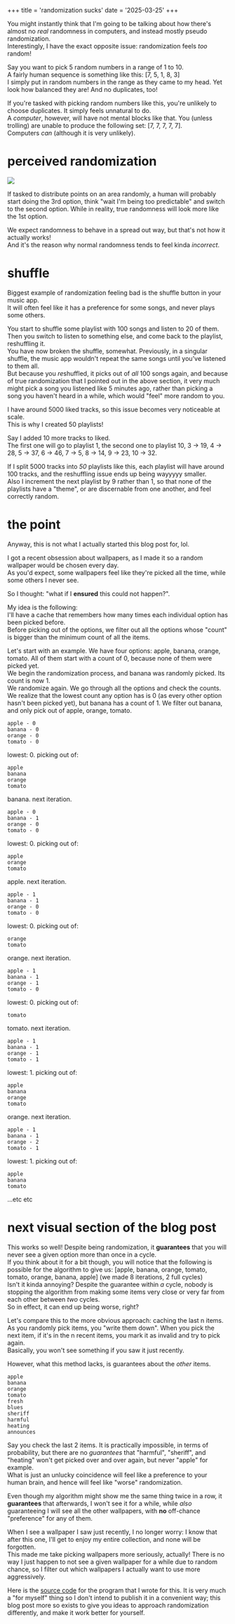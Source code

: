 +++
title = 'randomization sucks'
date = '2025-03-25'
+++

You might instantly think that I'm going to be talking about how there's almost no *real* randomness in computers, and instead mostly pseudo randomization. \
Interestingly, I have the exact opposite issue: randomization feels *too* random!

Say you want to pick 5 random numbers in a range of 1 to 10. \
A fairly human sequence is something like this: [7, 5, 1, 8, 3] \
I simply put in random numbers in the range as they came to my head. Yet look how balanced they are! And no duplicates, too!

If you're tasked with picking random numbers like this, you're unlikely to choose duplicates. It simply feels unnatural to do. \
A *computer*, however, will have not mental blocks like that. You (unless trolling) are unable to produce the following set: [7, 7, 7, 7, 7]. \
Computers *can* (although it is very unlikely).

# perceived randomization

![](./random-points.webp)

If tasked to distribute points on an area randomly, a human will probably start doing the 3rd option, think "wait I'm being too predictable" and switch to the second option. While in reality, true randomness will look more like the 1st option.

We expect randomness to behave in a spread out way, but that's not how it actually works! \
And it's the reason why normal randomness tends to feel kinda *incorrect*.

# shuffle

Biggest example of randomization feeling bad is the shuffle button in your music app. \
It will often feel like it has a preference for some songs, and never plays some others.

You start to shuffle some playlist with 100 songs and listen to 20 of them. Then you switch to listen to something else, and come back to the playlist, reshuffling it. \
You have now broken the shuffle, somewhat. Previously, in a singular shuffle, the music app wouldn't repeat the same songs until you've listened to them all. \
But because you *re*shuffled, it picks out of *all* 100 songs again, and because of true randomization that I pointed out in the above section, it very much might pick a song you listened like 5 minutes ago, rather than picking a song you haven't heard in a while, which would "feel" more random to you.

I have around 5000 liked tracks, so this issue becomes very noticeable at scale. \
This is why I created 50 playlists!

Say I added 10 more tracks to liked. \
The first one will go to playlist 1, the second one to playlist 10, 3 -> 19, 4 -> 28, 5 -> 37, 6 -> 46, 7 -> 5, 8 -> 14, 9 -> 23, 10 -> 32.

If I split 5000 tracks into *50* playlists like this, each playlist will have around 100 tracks, and the reshuffling issue ends up being wayyyyy smaller. \
Also I increment the next playlist by 9 rather than 1, so that none of the playlists have a "theme", or are discernable from one another, and feel correctly random.

# the point

Anyway, this is not what I actually started this blog post for, lol.

I got a recent obsession about wallpapers, as I made it so a random wallpaper would be chosen every day. \
As you'd expect, some wallpapers feel like they're picked all the time, while some others I never see.

So I thought: "what if I **ensured** this could not happen?".

My idea is the following: \
I'll have a cache that remembers how many times each individual option has been picked before. \
Before picking out of the options, we filter out all the options whose "count" is bigger than the minimum count of all the items.

Let's start with an example. We have four options: apple, banana, orange, tomato. All of them start with a count of 0, because none of them were picked yet. \
We begin the randomization process, and banana was randomly picked. Its count is now 1. \
We randomize again. We go through all the options and check the counts. We realize that the lowest count any option has is 0 (as every other option hasn't been picked yet), but banana has a count of 1. We filter out banana, and only pick out of apple, orange, tomato.

```
apple - 0
banana - 0
orange - 0
tomato - 0
```

lowest: 0. picking out of:

```
apple
banana
orange
tomato
```

banana. next iteration.

```
apple - 0
banana - 1
orange - 0
tomato - 0
```

lowest: 0. picking out of:

```
apple
orange
tomato
```

apple. next iteration.

```
apple - 1
banana - 1
orange - 0
tomato - 0
```

lowest: 0. picking out of:

```
orange
tomato
```

orange. next iteration.

```
apple - 1
banana - 1
orange - 1
tomato - 0
```

lowest: 0. picking out of:

```
tomato
```

tomato. next iteration.

```
apple - 1
banana - 1
orange - 1
tomato - 1
```

lowest: 1. picking out of:

```
apple
banana
orange
tomato
```

orange. next iteration.

```
apple - 1
banana - 1
orange - 2
tomato - 1
```

lowest: 1. picking out of:

```
apple
banana
tomato
```

...etc etc

# next visual section of the blog post

This works so well! Despite being randomization, it **guarantees** that you will never see a given option more than once in a cycle. \
If you think about it for a bit though, you will notice that the following is possible for the algorithm to give us: [apple, banana, orange, tomato, tomato, orange, banana, apple] (we made 8 iterations, 2 full cycles) \
Isn't it kinda annoying? Despite the guarantee within *a* cycle, nobody is stopping the algorithm from making some items very close or very far from each other between *two* cycles. \
So in effect, it can end up being worse, right?

Let's compare this to the more obvious approach: caching the last n items. \
As you randomly pick items, you "write them down". When you pick the next item, if it's in the n recent items, you mark it as invalid and try to pick again. \
Basically, you won't see something if you saw it just recently.

However, what this method lacks, is guarantees about the *other* items.

```
apple
banana
orange
tomato
fresh
blues
sheriff
harmful
heating
announces
```

Say you check the last 2 items. It is practically impossible, in terms of probability, but there are no *guarantees* that "harmful", "sheriff", and "heating" won't get picked over and over again, but never "apple" for example. \
What is just an unlucky coincidence will feel like a preference to your human brain, and hence will feel like "worse" randomization.

Even though my algorithm might show me the same thing twice in a row, it **guarantees** that afterwards, I won't see it for a while, while *also* guaranteeing I will see all the other wallpapers, with **no** off-chance "preference" for any of them.

When I see a wallpaper I saw just recently, I no longer worry: I know that after this one, I'll get to enjoy my entire collection, and none will be forgotten. \
This made me take picking wallpapers more seriously, actually! There is no way I just happen to not see a given wallpaper for a while due to random chance, so I filter out which wallpapers I actually want to use more aggressively.

Here is the [source code](https://github.com/Axlefublr/dotfiles/blob/main/eli/suggest.rs) for the program that I wrote for this. It is very much a "for myself" thing so I don't intend to publish it in a convenient way; this blog post more so exists to give you ideas to approach randomization differently, and make it work better for yourself.
